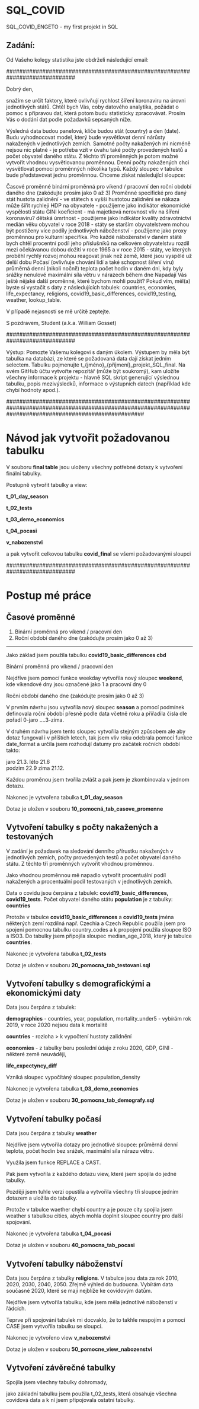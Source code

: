 # SQL_COVID
SQL_COVID_ENGETO - my first projekt in SQL

## Zadání: 

Od Vašeho kolegy statistika jste obdrželi následující email:

#############################################################################

Dobrý den,

snažím se určit faktory, které ovlivňují rychlost šíření koronaviru na úrovni jednotlivých států. Chtěl bych Vás, coby datového analytika, požádat o pomoc s přípravou dat, která potom budu statisticky zpracovávat. Prosím Vás o dodání dat podle požadavků sepsaných níže.

Výsledná data budou panelová, klíče budou stát (country) a den (date). Budu vyhodnocovat model, který bude vysvětlovat denní nárůsty nakažených v jednotlivých zemích. Samotné počty nakažených mi nicméně nejsou nic platné - je potřeba vzít v úvahu také počty provedených testů a počet obyvatel daného státu. Z těchto tří proměnných je potom možné vytvořit vhodnou vysvětlovanou proměnnou. Denní počty nakažených chci vysvětlovat pomocí proměnných několika typů. Každý sloupec v tabulce bude představovat jednu proměnnou. Chceme získat následující sloupce:

Časové proměnné
binární proměnná pro víkend / pracovní den
roční období daného dne (zakódujte prosím jako 0 až 3)
Proměnné specifické pro daný stát
hustota zalidnění - ve státech s vyšší hustotou zalidnění se nákaza může šířit rychleji
HDP na obyvatele - použijeme jako indikátor ekonomické vyspělosti státu
GINI koeficient - má majetková nerovnost vliv na šíření koronaviru?
dětská úmrtnost - použijeme jako indikátor kvality zdravotnictví
medián věku obyvatel v roce 2018 - státy se starším obyvatelstvem mohou být postiženy více
podíly jednotlivých náboženství - použijeme jako proxy proměnnou pro kulturní specifika. Pro každé náboženství v daném státě bych chtěl procentní podíl jeho příslušníků na celkovém obyvatelstvu
rozdíl mezi očekávanou dobou dožití v roce 1965 a v roce 2015 - státy, ve kterých proběhl rychlý rozvoj mohou reagovat jinak než země, které jsou vyspělé už delší dobu
Počasí (ovlivňuje chování lidí a také schopnost šíření viru)
průměrná denní (nikoli noční!) teplota
počet hodin v daném dni, kdy byly srážky nenulové
maximální síla větru v nárazech během dne
Napadají Vás ještě nějaké další proměnné, které bychom mohli použít? Pokud vím, měl(a) byste si vystačit s daty z následujících tabulek: countries, economies, life_expectancy, religions, covid19_basic_differences, covid19_testing, weather, lookup_table.

V případě nejasností se mě určitě zeptejte.

S pozdravem, Student (a.k.a. William Gosset)

#############################################################################

Výstup: Pomozte Vašemu kolegovi s daným úkolem. Výstupem by měla být tabulka na databázi, ze které se požadovaná data dají získat jedním selectem. Tabulku pojmenujte t_{jméno}_{příjmení}_projekt_SQL_final. Na svém GitHub účtu vytvořte repozitář (může být soukromý), kam uložíte všechny informace k projektu - hlavně SQL skript generující výslednou tabulku, popis mezivýsledků, informace o výstupních datech (například kde chybí hodnoty apod.). 

##########################################################################################################################################################

# Návod jak vytvořit požadovanou tabulku

V souboru **final table** jsou uloženy všechny potřebné dotazy k vytvoření finální tabulky.

Postupně vytvořit tabulky a view:

**t_01_day_season**

**t_02_tests**

**t_03_demo_economics**

**t_04_pocasi**

**v_nabozenstvi**

a pak vytvořit celkovou tabulku **covid_final** se všemi požadovanými sloupci





#############################################################################



# Postup mé práce

## Časové proměnné

1. Binární proměnná pro víkend / pracovní den
2. Roční období daného dne (zakódujte prosím jako 0 až 3)

--------------------------------------------------------------------------------

Jako základ jsem použila tabulku **covid19_basic_differences cbd**



Binární proměnná pro víkend / pracovní den

Nejdříve jsem pomocí funkce weekday vytvořila nový sloupec **weekend**, kde víkendové dny jsou označené jako 1 a pracovní dny 0

Roční období daného dne (zakódujte prosím jako 0 až 3)

V prvním návrhu jsou vytvořila nový sloupec **season** a pomocí podmínek definovala roční období přesně podle data včetně roku a přiřadila čísla dle pořadí 0-jaro ....3-zima.

V druhém návrhu jsem tento sloupec vytvořila stejným způsobem ale aby dotaz fungoval i v příštích letech, tak jsem vliv roku odebrala pomocí funkce date_format a určila jsem rozhodují datumy pro začátek ročních období takto:

jaro 21.3.
léto 21.6	
podzim 22.9
zima 21.12.

Každou proměnou jsem tvořila zvlášt a pak jsem je zkombinovala v jednom dotazu.

Nakonec je vytvořena tabulka **t_01_day_season**

Dotaz je uložen v souboru **10_pomocná_tab_casove_promenne**



## Vytvoření tabulky s počty nakažených a testovaných

V zadání je požadavek na sledování denního přírustku nakažených v jednotlivých zemích, počty provedených testů a počet obyvatel daného státu. Z těchto tří proměnných vytvořit vhodnou proměnnou.

Jako vhodnou proměnnou mě napadlo vytvořit procentuální podíl nakažených a procentuální podíl testovaných v jednotlivých zemích.

Data o covidu jsou čerpána z tabulek: **covid19_basic_differences, covid19_tests**. Počet obyvatel daného státu **population** je z tabulky: **countries**

Protože v tabulce **covid19_basic_differences** a **covid19_tests** jména některých zemí rozdílná např. Czechia a Czech Republic použila jsem pro spojení pomocnou tabulku country_codes a k propojení použila sloupce ISO a ISO3. Do tabulky jsem připojila sloupec median_age_2018, který je tabulce **countries**.

Nakonec je vytvořena tabulka **t_02_tests**

Dotaz je uložen v souboru **20_pomocna_tab_testovani.sql**



## Vytvoření tabulky s demografickými a ekonomickými daty

Data jsou čerpána z tabulek: 

**demographics** - countries, year, population, mortality_under5 - vybírám rok 2019, v roce 2020 nejsou data k mortalitě

**countries** - rozloha > k vypočtení hustoty zalidnění

**economies** - z tabulky beru poslední údaje z roku 2020, GDP,  GINI - některé země neuváději, 

**life_expectyncy_diff**

Vzniká sloupec vypočítáný sloupec population_density

Nakonec je vytvořena tabulka **t_03_demo_economics**

Dotaz je uložen v souboru **30_pomocna_tab_demografy.sql**



## Vytvoření tabulky počasí

Data jsou čerpána z tabulky **weather**

Nejdříve jsem vytvořila dotazy pro jednotlivé sloupce: průměrná denní teplota, počet hodin bez srážek, maximální síla nárazu větru. 

Využila jsem funkce REPLACE a CAST. 

Pak jsem vytvořila z každého dotazu view, které jsem spojila do jedné tabulky.

Později jsem tuhle verzi opustila a vytvořila všechny tři sloupce jedním dotazem a uložila do tabulky.

Protože v tabulce waether chybí country a je pouze city spojila jsem weather s tabulkou cities, abych mohla doplnit sloupec country pro další spojování.

Nakonec je vytvořena tabulka  **t_04_pocasi**

Dotaz je uložen v souboru **40_pomocna_tab_pocasi**



## Vytvoření tabulky náboženství

Data jsou čerpána z tabulky **religions**. V tabulce jsou data za rok 2010, 2020, 2030, 2040, 2050. Zřejmě výhled do budoucna. Vybírám data současné 2020, které se mají nejblíže ke covidovým datům.

Nejdříve jsem vytvořila tabulku, kde jsem měla jednotlivé náboženstí v řádcích. 

Teprve při spojování tabulek mi docvaklo, že to takhle nespojím a pomocí CASE jsem vytvořila tabulku se sloupci.

Nakonec je vytvořeno view  **v_nabozenstvi**

Dotaz je uložen v souboru **50_pomocne_view_nabozenstvi**



## **Vytvoření závěrečné tabulky**

Spojila jsem všechny tabulky dohromady,

jako základní tabulku jsem použila t_02_tests, která obsahuje všechna covidová data a k ní jsem připojovala ostatní tabulky.





